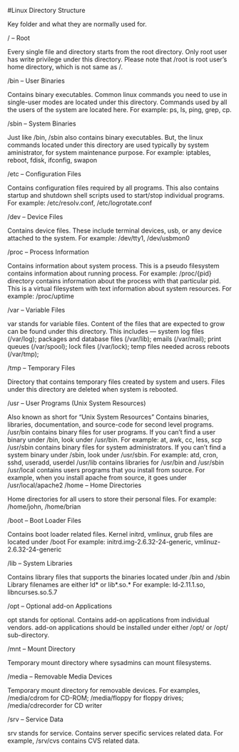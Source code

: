 #Linux Directory Structure

Key folder and what they are normally used for.

/ – Root

Every single file and directory starts from the root directory.
Only root user has write privilege under this directory.
Please note that /root is root user’s home directory, which is not same as /.

/bin – User Binaries

Contains binary executables.
Common linux commands you need to use in single-user modes are located under this directory.
Commands used by all the users of the system are located here.
For example: ps, ls, ping, grep, cp.

/sbin – System Binaries

Just like /bin, /sbin also contains binary executables.
But, the linux commands located under this directory are used typically by system aministrator, for system maintenance purpose.
For example: iptables, reboot, fdisk, ifconfig, swapon

/etc – Configuration Files

Contains configuration files required by all programs.
This also contains startup and shutdown shell scripts used to start/stop individual programs.
For example: /etc/resolv.conf, /etc/logrotate.conf

/dev – Device Files

Contains device files.
These include terminal devices, usb, or any device attached to the system.
For example: /dev/tty1, /dev/usbmon0

/proc – Process Information

Contains information about system process.
This is a pseudo filesystem contains information about running process. For example: /proc/{pid} directory contains information about the process with that particular pid.
This is a virtual filesystem with text information about system resources. For example: /proc/uptime

/var – Variable Files

var stands for variable files.
Content of the files that are expected to grow can be found under this directory.
This includes — system log files (/var/log); packages and database files (/var/lib); emails (/var/mail); print queues (/var/spool); lock files (/var/lock); temp files needed across reboots (/var/tmp);

/tmp – Temporary Files

Directory that contains temporary files created by system and users.
Files under this directory are deleted when system is rebooted.

/usr – User Programs (Unix System Resources)

Also known as short for “Unix System Resources”
Contains binaries, libraries, documentation, and source-code for second level programs.
/usr/bin contains binary files for user programs. If you can’t find a user binary under /bin, look under /usr/bin. For example: at, awk, cc, less, scp
/usr/sbin contains binary files for system administrators. If you can’t find a system binary under /sbin, look under /usr/sbin. For example: atd, cron, sshd, useradd, userdel
/usr/lib contains libraries for /usr/bin and /usr/sbin
/usr/local contains users programs that you install from source. For example, when you install apache from source, it goes under /usr/local/apache2
/home – Home Directories

Home directories for all users to store their personal files.
For example: /home/john, /home/brian

/boot – Boot Loader Files

Contains boot loader related files.
Kernel initrd, vmlinux, grub files are located under /boot
For example: initrd.img-2.6.32-24-generic, vmlinuz-2.6.32-24-generic

/lib – System Libraries

Contains library files that supports the binaries located under /bin and /sbin
Library filenames are either ld* or lib*.so.*
For example: ld-2.11.1.so, libncurses.so.5.7

/opt – Optional add-on Applications

opt stands for optional.
Contains add-on applications from individual vendors.
add-on applications should be installed under either /opt/ or /opt/ sub-directory.

/mnt – Mount Directory

Temporary mount directory where sysadmins can mount filesystems.

/media – Removable Media Devices

Temporary mount directory for removable devices.
For examples, /media/cdrom for CD-ROM; /media/floppy for floppy drives; /media/cdrecorder for CD writer

/srv – Service Data

srv stands for service.
Contains server specific services related data.
For example, /srv/cvs contains CVS related data.
